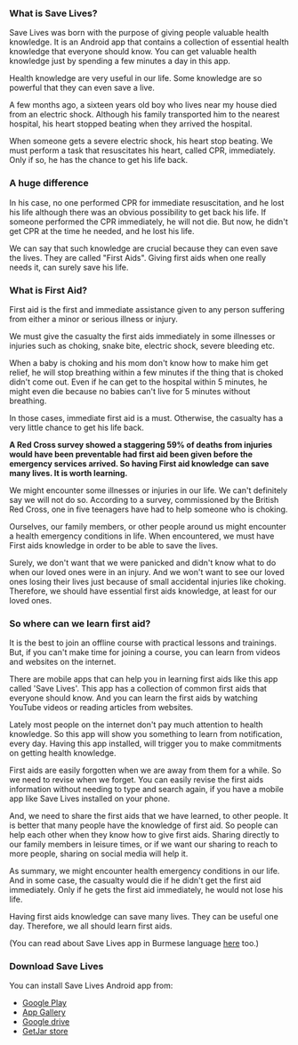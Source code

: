 ### What is Save Lives?
Save Lives was born with the purpose of giving people valuable health knowledge. It is an Android app that contains a collection of essential health knowledge that everyone should know. You can get valuable health knowledge just by spending a few minutes a day in this app.

Health knowledge are very useful in our life. Some knowledge are so powerful that they can even save a live.

A few months ago, a sixteen years old boy who lives near my house died from an electric shock. Although his family transported him to the nearest hospital, his heart stopped beating when they arrived the hospital.

When someone gets a severe electric shock, his heart stop beating. We must perform a task that resuscitates his heart, called CPR, immediately. Only if so, he has the chance to get his life back.

### A huge difference
In his case, no one performed CPR for immediate resuscitation, and he lost his life although there was an obvious possibility to get back his life. If someone performed the CPR immediately, he will not die. But now, he didn't get CPR at the time he needed, and he lost his life.

We can say that such knowledge are crucial because they can even save the lives. They are called "First Aids". Giving first aids when one really needs it, can surely save his life.

### What is First Aid?
First aid is the first and immediate assistance given to any person suffering from either a minor or serious illness or injury.

We must give the casualty the first aids immediately in some illnesses or injuries such as choking, snake bite, electric shock, severe bleeding etc.

When a baby is choking and his mom don't know how to make him get relief, he will stop breathing within a few minutes if the thing that is choked didn't come out. Even if he can get to the hospital within 5 minutes, he might even die because no babies can't live for 5 minutes without breathing.

In those cases, immediate first aid is a must. Otherwise, the casualty has a very little chance to get his life back.

**A Red Cross survey showed a staggering 59% of deaths from injuries would have been preventable had first aid been given before the emergency services arrived. So having First aid knowledge can save many lives. It is worth learning.**

We might encounter some illnesses or injuries in our life. We can't definitely say we will not do so. According to a survey, commissioned by the British Red Cross, one in five teenagers have had to help someone who is choking.

Ourselves, our family members, or other people around us might encounter a health emergency conditions in life. When encountered, we must have First aids knowledge in order to be able to save the lives.

Surely, we don't want that we were panicked and didn't know what to do when our loved ones were in an injury. And we won't want to see our loved ones losing their lives just because of small accidental injuries like choking. Therefore, we should have essential first aids knowledge, at least for our loved ones.

### So where can we learn first aid?

It is the best to join an offline course with practical lessons and trainings. But, if you can't make time for joining a course, you can learn from videos and websites on the internet.

There are mobile apps that can help you in learning first aids like this app called 'Save Lives'. This app has a collection of common first aids that everyone should know. And you can learn the first aids by watching YouTube videos or reading articles from websites.

Lately most people on the internet don't pay much attention to health knowledge. So this app will show you something to learn from notification, every day. Having this app installed, will trigger you to make commitments on getting health knowledge.

First aids are easily forgotten when we are away from them for a while. So we need to revise when we forget. You can easily revise the first aids information without needing to type and search again, if you have a mobile app like Save Lives installed on your phone.

And, we need to share the first aids that we have learned, to other people. It is better that many people have the knowledge of first aid. So people can help each other when they know how to give first aids. Sharing directly to our family members in leisure times, or if we want our sharing to reach to more people, sharing on social media will help it.

As summary, we might encounter health emergency conditions in our life. And in some case, the casualty would die if he didn't get the first aid immediately. Only if he gets the first aid immediately, he would not lose his life.

Having first aids knowledge can save many lives. They can be useful one day. Therefore, we all should learn first aids.

(You can read about Save Lives app in Burmese language [here](https://m.facebook.com/story.php?story_fbid=1295202727502588&id=100010386180768) too.)

### Download Save Lives
You can install Save Lives Android app from:
- [Google Play](https://play.google.com/store/apps/details?id=com.heinsek.save_lives)
- [App Gallery](https://appgallery.cloud.huawei.com/ag/n/app/C103490047?locale=en_US&source=appshare&subsource=C103490047)
- [Google drive](https://drive.google.com/file/d/1CEsGtz5eyziQgXHIWHH9SmvhmG4DM-29/view?usp=sharing)
- [GetJar store](https://www.getjar.com/categories/health-apps/more/Save-Lives-983791)